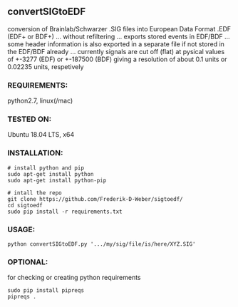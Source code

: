 ## convertSIGtoEDF
conversion of Brainlab/Schwarzer .SIG files into European Data Format .EDF (EDF+ or BDF+)
... without refiltering
... exports stored events in EDF/BDF
... some header information is also exported in a separate file if not stored in the EDF/BDF already
... currently signals are cut off (flat) at pysical values of +-3277 (EDF) or +-187500 (BDF) giving a resolution of about 0.1 units or 0.02235 units, respetively

### REQUIREMENTS:
python2.7, linux(/mac)

### TESTED ON:
Ubuntu 18.04 LTS, x64

### INSTALLATION:
```
# install python and pip
sudo apt-get install python
sudo apt-get install python-pip

# intall the repo
git clone https://github.com/Frederik-D-Weber/sigtoedf/
cd sigtoedf
sudo pip install -r requirements.txt
```

### USAGE:
```
python convertSIGtoEDF.py '.../my/sig/file/is/here/XYZ.SIG'
```

### OPTIONAL:
for checking or creating python requirements
```
sudo pip install pipreqs
pipreqs .
```
